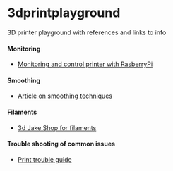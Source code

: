 # 3dprintplayground
3D printer playground with references and links to info

#### Monitoring
* [Monitoring and control printer with RasberryPi](https://github.com/guysoft/OctoPi)

#### Smoothing
* [Article on smoothing techniques](https://all3dp.com/2/pla-smoothing-a-beginner-s-guide)

#### Filaments
* [3d Jake Shop for filaments](https://www.3djake.uk/3d-printer-filaments/pla-filament-product-range) 

#### Trouble shooting of common issues
* [Print trouble guide](https://reprap.org/wiki/Print_Troubleshooting_Pictorial_Guide)
